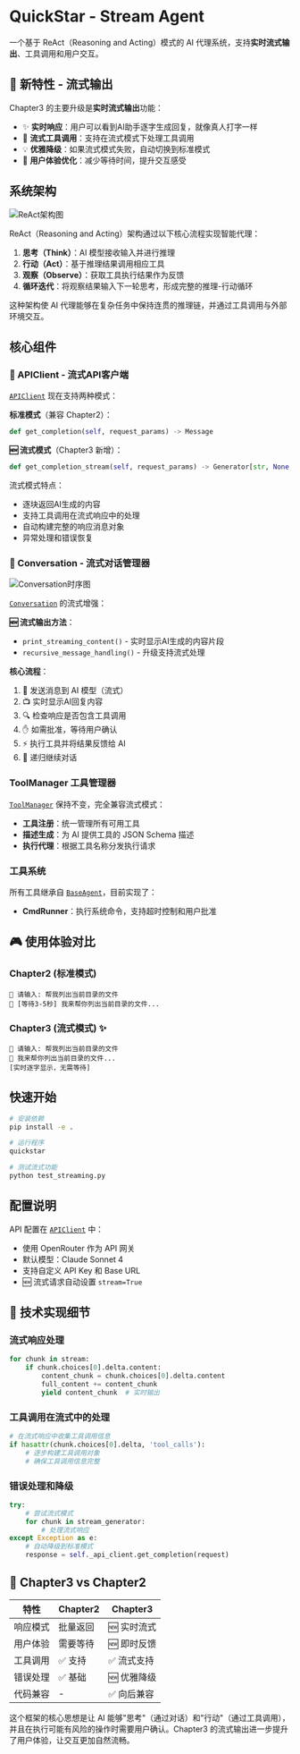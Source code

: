 # QuickStar - Stream Agent

一个基于 ReAct（Reasoning and Acting）模式的 AI 代理系统，支持**实时流式输出**、工具调用和用户交互。

## 🚀 新特性 - 流式输出

Chapter3 的主要升级是**实时流式输出**功能：
- ✨ **实时响应**：用户可以看到AI助手逐字生成回复，就像真人打字一样
- 🔄 **流式工具调用**：支持在流式模式下处理工具调用
- 💡 **优雅降级**：如果流式模式失败，自动切换到标准模式
- 🎯 **用户体验优化**：减少等待时间，提升交互感受

## 系统架构

![ReAct架构图](./images/ReAct_architect.png)

ReAct（Reasoning and Acting）架构通过以下核心流程实现智能代理：

1. **思考（Think）**：AI 模型接收输入并进行推理
2. **行动（Act）**：基于推理结果调用相应工具
3. **观察（Observe）**：获取工具执行结果作为反馈
4. **循环迭代**：将观察结果输入下一轮思考，形成完整的推理-行动循环

这种架构使 AI 代理能够在复杂任务中保持连贯的推理链，并通过工具调用与外部环境交互。

## 核心组件

### 🌊 APIClient - 流式API客户端

[`APIClient`](src/core/api_client.py) 现在支持两种模式：

**标准模式**（兼容 Chapter2）：
```python
def get_completion(self, request_params) -> Message
```

**🆕 流式模式**（Chapter3 新增）：
```python
def get_completion_stream(self, request_params) -> Generator[str, None, None]
```

流式模式特点：
- 逐块返回AI生成的内容
- 支持工具调用在流式响应中的处理
- 自动构建完整的响应消息对象
- 异常处理和错误恢复

### 💬 Conversation - 流式对话管理器

![Conversation时序图](./images/conversation.png)

[`Conversation`](src/core/conversation.py) 的流式增强：

**🆕 流式输出方法**：
- `print_streaming_content()` - 实时显示AI生成的内容片段
- `recursive_message_handling()` - 升级支持流式处理

**核心流程**：
1. 🔄 发送消息到 AI 模型（流式）
2. 📺 实时显示AI回复内容
3. 🔍 检查响应是否包含工具调用
4. ✋ 如需批准，等待用户确认
5. ⚡ 执行工具并将结果反馈给 AI
6. 🔁 递归继续对话

### ToolManager 工具管理器

[`ToolManager`](src/tools/tool_manager.py) 保持不变，完全兼容流式模式：

- **工具注册**：统一管理所有可用工具
- **描述生成**：为 AI 提供工具的 JSON Schema 描述
- **执行代理**：根据工具名称分发执行请求

### 工具系统

所有工具继承自 [`BaseAgent`](src/tools/base_agent.py)，目前实现了：

- **CmdRunner**：执行系统命令，支持超时控制和用户批准

## 🎮 使用体验对比

### Chapter2 (标准模式)
```
👤 请输入: 帮我列出当前目录的文件
🤖 [等待3-5秒] 我来帮你列出当前目录的文件...
```

### Chapter3 (流式模式) ✨
```
👤 请输入: 帮我列出当前目录的文件
🤖 我来帮你列出当前目录的文件...
[实时逐字显示，无需等待]
```

## 快速开始

```bash
# 安装依赖
pip install -e .

# 运行程序
quickstar

# 测试流式功能
python test_streaming.py
```

## 配置说明

API 配置在 [`APIClient`](src/core/api_client.py) 中：
- 使用 OpenRouter 作为 API 网关
- 默认模型：Claude Sonnet 4
- 支持自定义 API Key 和 Base URL
- 🆕 流式请求自动设置 `stream=True`

## 🔧 技术实现细节

### 流式响应处理
```python
for chunk in stream:
    if chunk.choices[0].delta.content:
        content_chunk = chunk.choices[0].delta.content
        full_content += content_chunk
        yield content_chunk  # 实时输出
```

### 工具调用在流式中的处理
```python
# 在流式响应中收集工具调用信息
if hasattr(chunk.choices[0].delta, 'tool_calls'):
    # 逐步构建工具调用对象
    # 确保工具调用信息完整
```

### 错误处理和降级
```python
try:
    # 尝试流式模式
    for chunk in stream_generator:
        # 处理流式响应
except Exception as e:
    # 自动降级到标准模式
    response = self._api_client.get_completion(request)
```

## 🎯 Chapter3 vs Chapter2

| 特性 | Chapter2 | Chapter3 |
|------|----------|----------|
| 响应模式 | 批量返回 | 🆕 实时流式 |
| 用户体验 | 需要等待 | 🆕 即时反馈 |
| 工具调用 | ✅ 支持 | ✅ 流式支持 |
| 错误处理 | ✅ 基础 | 🆕 优雅降级 |
| 代码兼容 | - | ✅ 向后兼容 |

这个框架的核心思想是让 AI 能够"思考"（通过对话）和"行动"（通过工具调用），并且在执行可能有风险的操作时需要用户确认。Chapter3 的流式输出进一步提升了用户体验，让交互更加自然流畅。
